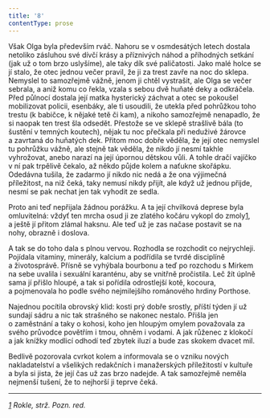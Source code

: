 ```yaml
---
title: '8'
contentType: prose
---
```


Však Olga byla především rváč. Nahoru se v osmdesátých letech dostala netoliko zásluhou své dívčí krásy a příznivých náhod a příhodných setkání (jak už o tom brzo uslyšíme), ale taky dík své paličatosti. Jako malé holce se jí stalo, že otec jednou večer pravil, že ji za trest zavře na noc do sklepa. Nemyslel to samozřejmě vážně, jenom ji chtěl vystrašit, ale Olga se večer sebrala, a aniž komu co řekla, vzala s sebou dvě huňaté deky a odkráčela. Před půlnocí dostala její matka hysterický záchvat a otec se pokoušel mobilizovat policii, esenbáky, ale ti usoudili, že utekla před pohrůžkou toho trestu (k babičce, k nějaké tetě či kam), a nikoho samozřejmě nenapadlo, že si naopak ten trest šla odsedět. Přestože se ve sklepě strašlivě bála (to šustění v temných koutech), nějak tu noc přečkala při neduživé žárovce a zavrtaná do huňatých dek. Přitom moc dobře věděla, že její otec nemyslel tu pohrůžku vážně, ale stejně tak věděla, že nikdo jí nesmí takhle vyhrožovat, anebo narazí na její úpornou dětskou vůli. A tohle dračí vajíčko v ní pak trpělivě čekalo, až někdo půjde kolem a naťukne skořápku. Odedávna tušila, že zadarmo jí nikdo nic nedá a že ona výjimečná příležitost, na niž čeká, taky nemusí nikdy přijít, ale když už jednou přijde, nesmí se pak nechat jen tak vyhodit ze sedla.

Proto ani teď nepřijala žádnou porážku. A ta její chvilková deprese byla omluvitelná: vždyť ten mrcha osud ji ze zlatého kočáru vykopl do zmoly[1](./resources/undefined), a ještě jí přitom zlámal haksnu. Ale teď už je zas načase postavit se na nohy, obrazně i doslova.

A tak se do toho dala s plnou vervou. Rozhodla se rozchodit co nejrychleji. Pojídala vitaminy, minerály, kalcium a podřídila se tvrdé disciplíně a životosprávě. Přísně se vyhýbala bourbonu a teď po rozchodu s Mirkem na sebe uvalila i sexuální karanténu, aby se vnitřně pročistila. Leč žít úplně sama jí přišlo hloupé, a tak si pořídila odrostlejší kotě, kocoura, a pojmenovala ho podle svého nejmilejšího románového hrdiny Porthose.

Najednou pocítila obrovský klid: kosti prý dobře srostly, příští týden jí už sundají sádru a nic tak strašného se nakonec nestalo. Přišla jen o zaměstnání a taky o kohosi, koho jen hloupým omylem považovala za svého průvodce povětřím i tmou, ohněm i vodami. A jak růženec z klokočí a jak knížky modlicí odhodí teď zbytek iluzí a bude zas skokem dvacet mil.

Bedlivě pozorovala cvrkot kolem a informovala se o vzniku nových nakladatelství a všelikých redakčních i manažerských příležitostí v kultuře a byla si jista, že její čas už zas brzo nadejde. A tak samozřejmě neměla nejmenší tušení, že to nejhorší ji teprve čeká.

* * *

_[1](./resources/undefined) Rokle, strž. Pozn. red._
